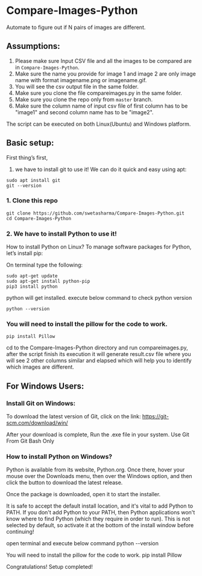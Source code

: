 # Compare-Images-Python
Automate to figure out if N pairs of images are different.

## Assumptions:
1. Please make sure Input CSV file and all the images to be compared are in ```Compare-Images-Python```.
2. Make sure the name you provide for image 1 and image 2 are only image name with format imagename.png or imagename.gif.
3. You will see the csv output file in the same folder.
4. Make sure you clone the file compareimages.py in the same folder.
5. Make sure you clone the repo only from ```master``` branch.
6. Make sure the column name of input csv file of first column has to be "image1" and second column name has to be "image2".

The script can be executed on both Linux(Ubuntu) and Windows platform.
## Basic setup:
First thing’s first,
1. we have to install git to use it! We can do it quick and easy using apt:
```
sudo apt install git
git --version
```
### 1. Clone this repo
```
git clone https://github.com/swetasharma/Compare-Images-Python.git
cd Compare-Images-Python
```

### 2. We have to install Python to use it!
How to install Python on Linux?
To manage software packages for Python, let’s install pip:

On terminal type the following:

```
sudo apt-get update
sudo apt-get install python-pip
pip3 install python
```
python will get installed.
execute below command to check python version
```
python --version 
```

### You will need to install the pillow for the code to work.

```
pip install Pillow
```

cd to the Compare-Images-Python directory and run compareimages.py, after the script finish its execution it will generate result.csv file where you will see 2 other columns similar and elapsed which will help you to identify which images are different.


## For Windows Users:

### Install Git on Windows:
To download the latest version of Git, click on the link:
https://git-scm.com/download/win/

After your download is complete, Run the .exe file in your system.
Use Git From Git Bash Only

### How to install Python on Windows?
Python is available from its website, Python.org. Once there, hover your mouse over the Downloads menu, then over the Windows option, and then click the button to download the latest release.

Once the package is downloaded, open it to start the installer.

It is safe to accept the default install location, and it's vital to add Python to PATH. If you don't add Python to your PATH, then Python applications won't know where to find Python (which they require in order to run). This is not selected by default, so activate it at the bottom of the install window before continuing!

open terminal and execute below command
python --version

You will need to install the pillow for the code to work.
pip install Pillow

Congratulations! Setup completed!
